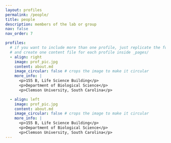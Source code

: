 ```yaml
---
layout: profiles
permalink: /people/
title: people
description: members of the lab or group
nav: false
nav_order: 7

profiles:
  # if you want to include more than one profile, just replicate the following block
  # and create one content file for each profile inside _pages/
  - align: right
    image: prof_pic.jpg
    content: about.md
    image_circular: false # crops the image to make it circular
    more_info: |
      <p>155 B, Life Science Building</p>
      <p>Department of Biological Science</p>
      <p>Clemson University, South Carolina</p>

  - align: left
    image: prof_pic.jpg
    content: about.md
    image_circular: false # crops the image to make it circular
    more_info: |
      <p>155 B, Life Science Building</p>
      <p>Department of Biological Science</p>
      <p>Clemson University, South Carolina</p>
---
```

